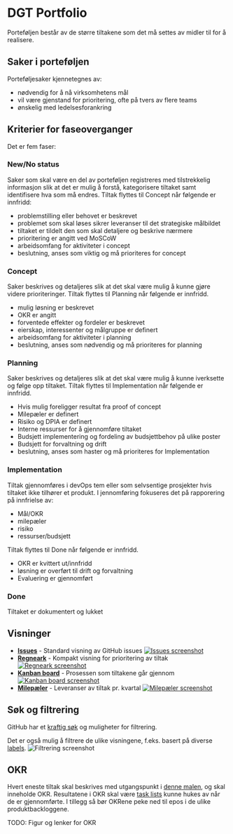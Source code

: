 # DGT Portfolio

Porteføljen består av de større tiltakene som det må settes av midler til for å realisere.

## Saker i porteføljen

Porteføljesaker kjennetegnes av:

- nødvendig for å nå virksomhetens mål
- vil være gjenstand for prioritering, ofte på tvers av flere teams
- ønskelig med ledelsesforankring

## Kriterier for faseoverganger

Det er fem faser:

### New/No status
Saker som skal være en del av porteføljen registreres med tilstrekkelig informasjon slik at det er mulig å forstå, kategorisere tiltaket samt identifisere hva som må endres. Tiltak flyttes til Concept når følgende er innfridd:
- problemstilling eller behovet er beskrevet
- problemet som skal løses sikrer leveranser til det strategiske målbildet
- tiltaket er tildelt den som skal detaljere og beskrive nærmere
- prioritering er angitt ved MoSCoW 
- arbeidsomfang for aktiviteter i concept 
- beslutning, anses som viktig og må prioriteres for concept

### Concept 
Saker beskrives og detaljeres slik at det skal være mulig å kunne gjøre videre prioriteringer. Tiltak flyttes til Planning når følgende er innfridd. 
- mulig løsning er beskrevet
- OKR er angitt
- forventede effekter og fordeler er beskrevet
- eierskap, interessenter og målgruppe er definert
- arbeidsomfang for aktiviteter i planning
- beslutning, anses som nødvendig og må prioriteres for planning

### Planning
Saker beskrives og detaljeres slik at det skal være mulig å kunne iverksette og følge opp tiltaket. Tiltak flyttes til Implementation når følgende er innfridd. 
- Hvis mulig foreligger resultat fra proof of concept
- Milepæler er definert
- Risiko og DPIA er definert
- Interne ressurser for å gjennomføre tiltaket 
- Budsjett implementering og fordeling av budsjettbehov på ulike poster
- Budsjett for forvaltning og drift
- beslutning, anses som haster og må prioriteres for Implementation

### Implementation
Tiltak gjennomføres i devOps tem eller som selvsentige prosjekter hvis tiltaket ikke tilhører et produkt. I jennomføring fokuseres det på rapporering på innfrielse av:
- Mål/OKR
- milepæler
- risiko
- ressurser/budsjett

Tiltak flyttes til Done når følgende er innfridd. 
- OKR er kvittert ut/innfridd
- løsning er overført til drift og forvaltning
- Evaluering er gjennomført

### Done
Tiltaket er dokumentert og lukket 

## Visninger

- **[Issues](https://github.com/Altinn/dig-portfolio/issues)** - Standard visning av GitHub issues
  [![Issues screenshot](https://user-images.githubusercontent.com/6088624/139852763-35d82799-cdb7-410e-a99e-54a5b6e6ae8d.png)](https://github.com/Altinn/dig-portfolio/issues "Issues")
- **[Regneark](https://github.com/orgs/Altinn/projects/2/)** - Kompakt visning for prioritering av tiltak
  [![Regneark screenshot](https://user-images.githubusercontent.com/6088624/139850966-a22aba8f-b0c8-4174-a7c4-6143f7ee6175.png)](https://github.com/orgs/Altinn/projects/2/ "Regneark")
- **[Kanban board](https://github.com/orgs/Altinn/projects/2/views/5)** - Prosessen som tiltakene går gjennom 
  [![Kanban board screenshot](https://user-images.githubusercontent.com/6088624/139851786-251dff40-175a-4e18-be6d-46eca38b6458.png)](https://github.com/orgs/Altinn/projects/2/views/5 "Kanban board")
- **[Milepæler](https://github.com/Altinn/dig-portfolio/milestones?direction=asc&sort=due_date&state=open)** - Leveranser av tiltak pr. kvartal
  [![Milepæler screenshot](https://user-images.githubusercontent.com/6088624/139855148-0dbe8839-a5b0-4c90-b4b1-add9d96a1f04.png)](https://github.com/Altinn/dig-portfolio/milestones?direction=asc&sort=due_date&state=open "Milepæler")

## Søk og filtrering

GitHub har et [kraftig søk](https://docs.github.com/en/search-github/searching-on-github/searching-issues-and-pull-requests) og muligheter for filtrering.

Det er også mulig å filtrere de ulike visningene, f.eks. basert på diverse [labels](https://github.com/Altinn/dig-portfolio/labels).
![Filtrering screenshot](https://user-images.githubusercontent.com/6088624/140031166-4733c2f2-2842-43cf-beb9-97a70a0d7d44.png "Filtrering på labels")

## OKR
Hvert eneste tiltak skal beskrives med utgangspunkt i [denne malen](https://github.com/Altinn/dig-portfolio/issues/new/choose), og skal inneholde OKR.
Resultatene i OKR skal være [task lists](https://docs.github.com/en/issues/tracking-your-work-with-issues/about-task-lists) kunne hukes av når de er gjennomførte.
I tillegg så bør OKRene peke ned til epos i de ulike produktbackloggene.

TODO: Figur og lenker for OKR

